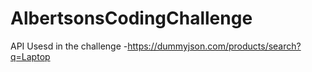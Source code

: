 # AlbertsonsCodingChallenge
API Usesd in the challenge -https://dummyjson.com/products/search?q=Laptop
